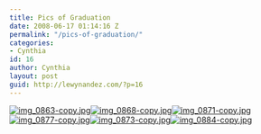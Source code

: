 ```yaml
---
title: Pics of Graduation
date: 2008-06-17 01:14:16 Z
permalink: "/pics-of-graduation/"
categories:
- Cynthia
id: 16
author: Cynthia
layout: post
guid: http://lewynandez.com/?p=16
---
```


<a href="http://i1.wp.com/lewynandez.com/wp-content/uploads/2008/06/img_0863-copy.jpg" onclick="return false;" title="Direct link to file" rel="lightbox[16]"><img src="http://i2.wp.com/lewynandez.com/wp-content/uploads/2008/06/img_0863-copy.thumbnail.jpg?resize=170%2C128" alt="img_0863-copy.jpg" data-recalc-dims="1" /></a><a href="http://i2.wp.com/lewynandez.com/wp-content/uploads/2008/06/img_0868-copy.jpg" onclick="return false;" title="Direct link to file" rel="lightbox[16]"><img src="http://i1.wp.com/lewynandez.com/wp-content/uploads/2008/06/img_0868-copy.thumbnail.jpg?resize=170%2C128" alt="img_0868-copy.jpg" data-recalc-dims="1" /></a><a href="http://i0.wp.com/lewynandez.com/wp-content/uploads/2008/06/img_0871-copy.jpg" onclick="return false;" title="Direct link to file" rel="lightbox[16]"><img src="http://i2.wp.com/lewynandez.com/wp-content/uploads/2008/06/img_0871-copy.thumbnail.jpg?resize=95%2C128" alt="img_0871-copy.jpg" data-recalc-dims="1" /></a><a href="http://i0.wp.com/lewynandez.com/wp-content/uploads/2008/06/img_0877-copy.jpg" onclick="return false;" title="Direct link to file" rel="lightbox[16]"><img src="http://i1.wp.com/lewynandez.com/wp-content/uploads/2008/06/img_0877-copy.thumbnail.jpg?resize=170%2C128" alt="img_0877-copy.jpg" data-recalc-dims="1" /></a><a href="http://i1.wp.com/lewynandez.com/wp-content/uploads/2008/06/img_0873-copy.jpg" onclick="return false;" title="Direct link to file" rel="lightbox[16]"><img src="http://i0.wp.com/lewynandez.com/wp-content/uploads/2008/06/img_0873-copy.thumbnail.jpg?resize=170%2C128" alt="img_0873-copy.jpg" data-recalc-dims="1" /></a><a href="http://i2.wp.com/lewynandez.com/wp-content/uploads/2008/06/img_0884-copy.jpg" onclick="return false;" title="Direct link to file" rel="lightbox[16]"><img src="http://i1.wp.com/lewynandez.com/wp-content/uploads/2008/06/img_0884-copy.thumbnail.jpg?resize=170%2C128" alt="img_0884-copy.jpg" data-recalc-dims="1" /></a>